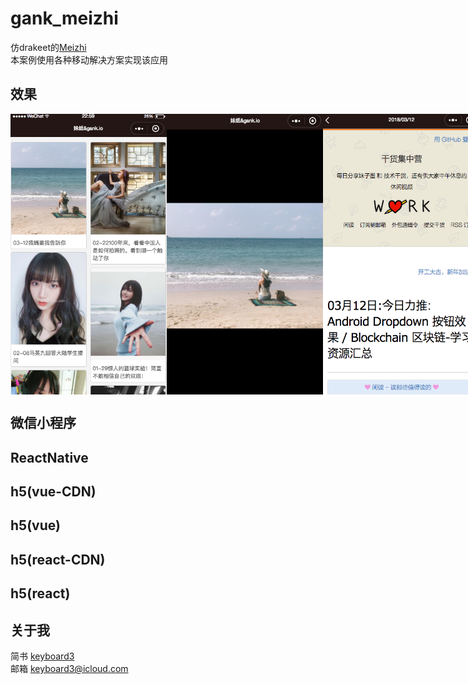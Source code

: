 # gank_meizhi


仿drakeet的[Meizhi](https://github.com/drakeet/Meizhi)<br>
本案例使用各种移动解决方案实现该应用

## 效果
<div style="display:flex;">
    <img src="/weixin/images/home.png" width="250">
    <img src="/weixin/images/preview.png" width="250">
    <img src="/weixin/images/detail.png" width="250">
</div>

## 微信小程序
## ReactNative
## h5(vue-CDN)
## h5(vue)
## h5(react-CDN)
## h5(react)

## 关于我

简书 [keyboard3](http://www.jianshu.com/users/62329de8c8a6/latest_articles)<br>
邮箱 keyboard3@icloud.com
